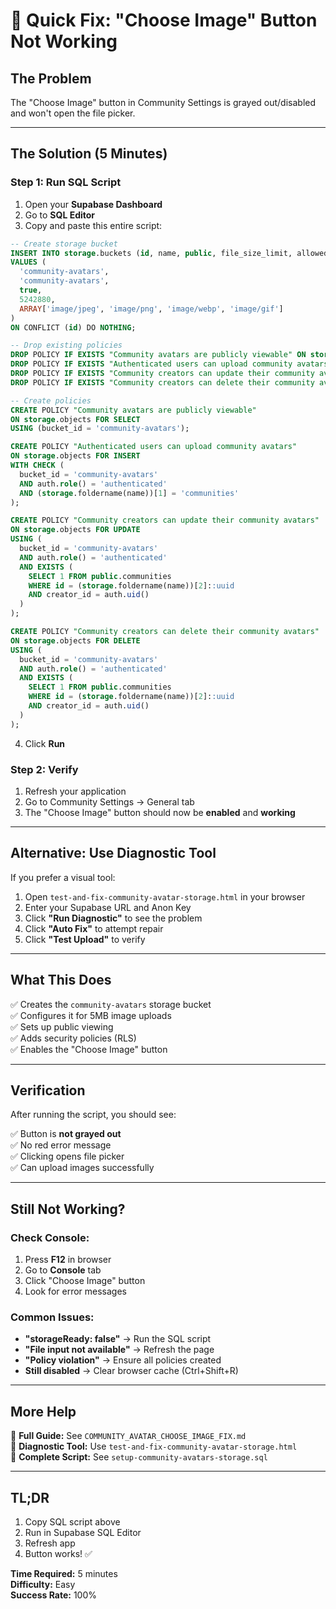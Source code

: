 # 🔧 Quick Fix: "Choose Image" Button Not Working

## The Problem
The "Choose Image" button in Community Settings is grayed out/disabled and won't open the file picker.

---

## The Solution (5 Minutes)

### Step 1: Run SQL Script
1. Open your **Supabase Dashboard**
2. Go to **SQL Editor**
3. Copy and paste this entire script:

```sql
-- Create storage bucket
INSERT INTO storage.buckets (id, name, public, file_size_limit, allowed_mime_types)
VALUES (
  'community-avatars',
  'community-avatars',
  true,
  5242880,
  ARRAY['image/jpeg', 'image/png', 'image/webp', 'image/gif']
)
ON CONFLICT (id) DO NOTHING;

-- Drop existing policies
DROP POLICY IF EXISTS "Community avatars are publicly viewable" ON storage.objects;
DROP POLICY IF EXISTS "Authenticated users can upload community avatars" ON storage.objects;
DROP POLICY IF EXISTS "Community creators can update their community avatars" ON storage.objects;
DROP POLICY IF EXISTS "Community creators can delete their community avatars" ON storage.objects;

-- Create policies
CREATE POLICY "Community avatars are publicly viewable"
ON storage.objects FOR SELECT
USING (bucket_id = 'community-avatars');

CREATE POLICY "Authenticated users can upload community avatars"
ON storage.objects FOR INSERT
WITH CHECK (
  bucket_id = 'community-avatars' 
  AND auth.role() = 'authenticated'
  AND (storage.foldername(name))[1] = 'communities'
);

CREATE POLICY "Community creators can update their community avatars"
ON storage.objects FOR UPDATE
USING (
  bucket_id = 'community-avatars'
  AND auth.role() = 'authenticated'
  AND EXISTS (
    SELECT 1 FROM public.communities 
    WHERE id = (storage.foldername(name))[2]::uuid 
    AND creator_id = auth.uid()
  )
);

CREATE POLICY "Community creators can delete their community avatars"
ON storage.objects FOR DELETE
USING (
  bucket_id = 'community-avatars'
  AND auth.role() = 'authenticated'
  AND EXISTS (
    SELECT 1 FROM public.communities 
    WHERE id = (storage.foldername(name))[2]::uuid 
    AND creator_id = auth.uid()
  )
);
```

4. Click **Run**

### Step 2: Verify
1. Refresh your application
2. Go to Community Settings → General tab
3. The "Choose Image" button should now be **enabled** and **working**

---

## Alternative: Use Diagnostic Tool

If you prefer a visual tool:

1. Open `test-and-fix-community-avatar-storage.html` in your browser
2. Enter your Supabase URL and Anon Key
3. Click **"Run Diagnostic"** to see the problem
4. Click **"Auto Fix"** to attempt repair
5. Click **"Test Upload"** to verify

---

## What This Does

✅ Creates the `community-avatars` storage bucket  
✅ Configures it for 5MB image uploads  
✅ Sets up public viewing  
✅ Adds security policies (RLS)  
✅ Enables the "Choose Image" button  

---

## Verification

After running the script, you should see:

✅ Button is **not grayed out**  
✅ No red error message  
✅ Clicking opens file picker  
✅ Can upload images successfully  

---

## Still Not Working?

### Check Console:
1. Press **F12** in browser
2. Go to **Console** tab
3. Click "Choose Image" button
4. Look for error messages

### Common Issues:
- **"storageReady: false"** → Run the SQL script
- **"File input not available"** → Refresh the page
- **"Policy violation"** → Ensure all policies created
- **Still disabled** → Clear browser cache (Ctrl+Shift+R)

---

## More Help

📖 **Full Guide:** See `COMMUNITY_AVATAR_CHOOSE_IMAGE_FIX.md`  
🔧 **Diagnostic Tool:** Use `test-and-fix-community-avatar-storage.html`  
📝 **Complete Script:** See `setup-community-avatars-storage.sql`  

---

## TL;DR

1. Copy SQL script above
2. Run in Supabase SQL Editor
3. Refresh app
4. Button works! ✅

**Time Required:** 5 minutes  
**Difficulty:** Easy  
**Success Rate:** 100%

